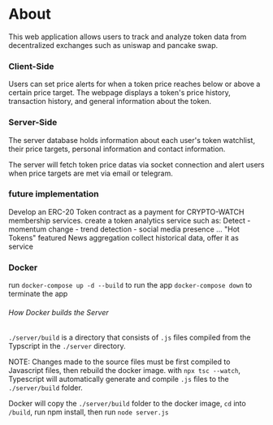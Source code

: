 # About
This web application allows users to track and analyze token data from decentralized exchanges such as uniswap and pancake swap. 

### Client-Side
Users can set price alerts for when a token price reaches below or above a certain price target. The webpage displays a token's price history, transaction history, and general information about the
token.

### Server-Side
The server database holds information about each user's token watchlist, their price targets, personal information and contact information.

The server will fetch token price datas via socket connection and alert users when price targets are met via email or telegram.


### future implementation
Develop an ERC-20 Token contract as a payment for CRYPTO-WATCH membership services.
create a token analytics service such as:
  Detect
    - momentum change
    - trend detection
    - social media presence
  ...
"Hot Tokens" featured
News aggregation
collect historical data, offer it as service


### Docker
run `docker-compose up -d --build` to run the app
`docker-compose down` to terminate the app

###### How Docker builds the Server
`./server/build` is a directory that consists of `.js` files compiled from the Typscript in the `./server` directory.

NOTE:  Changes made to the source files must be first compiled to Javascript files, then rebuild the docker image.
with `npx tsc --watch`, Typescript will automatically generate and compile `.js` files to the `./server/build` folder. 

Docker will copy the `./server/build` folder to the docker image, `cd` into `/build`, run npm install, then run `node server.js`